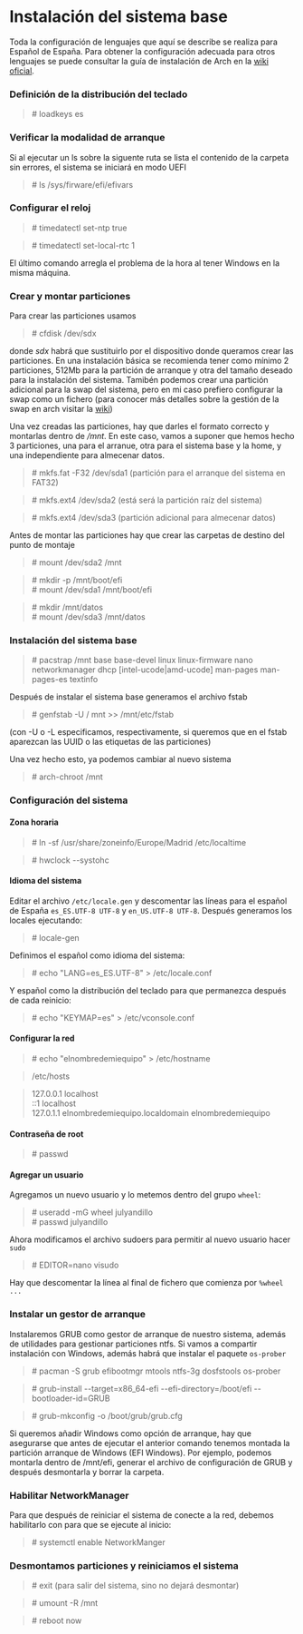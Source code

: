 # Instalación del sistema base

Toda la configuración de lenguajes que aquí se describe se realiza para Español de España. 
Para obtener la configuración adecuada para otros lenguajes se puede consultar la guía de instalación de Arch 
en la [wiki oficial](https://wiki.archlinux.org/title/Installation_guide).

### Definición de la distribución del teclado

> \# loadkeys es

### Verificar la modalidad de arranque

Si al ejecutar un ls sobre la siguente ruta se lista el contenido de la carpeta sin errores, el sistema se iniciará
en modo UEFI

> \# ls /sys/firware/efi/efivars

### Configurar el reloj

> \# timedatectl set-ntp true

> \# timedatectl set-local-rtc 1

El último comando arregla el problema de la hora al tener Windows en la misma máquina.

### Crear y montar particiones

Para crear las particiones usamos

> \# cfdisk /dev/sdx

donde *sdx* habrá que sustituirlo por el dispositivo donde queramos crear las particiones. En una instalación básica
se recomienda tener como mínimo 2 particiones, 512Mb para la partición de arranque y otra del tamaño deseado para la instalación del sistema. Tamibén podemos crear una partición adicional para la swap del sistema, pero en mi caso prefiero configurar la swap como un fichero (para conocer más detalles sobre la gestión de la swap en arch visitar la [wiki](https://wiki.archlinux.org/title/Swap))

Una vez creadas las particiones, hay que darles el formato correcto y montarlas dentro de */mnt*. En este caso, vamos a suponer que hemos hecho 3 particiones, una para el arranue, otra para el sistema base y la home, y una independiente para almecenar datos.

> \# mkfs.fat -F32 /dev/sda1 (partición para el arranque del sistema en FAT32)

> \# mkfs.ext4 /dev/sda2 (está será la partición raíz del sistema)

> \# mkfs.ext4 /dev/sda3 (partición adicional para almecenar datos)

Antes de montar las particiones hay que crear las carpetas de destino del punto de montaje

> \# mount /dev/sda2 /mnt

> \# mkdir -p /mnt/boot/efi  
> \# mount /dev/sda1 /mnt/boot/efi

> \# mkdir /mnt/datos  
> \# mount /dev/sda3 /mnt/datos

### Instalación del sistema base

> \# pacstrap /mnt base base-devel linux linux-firmware nano networkmanager dhcp [intel-ucode|amd-ucode] man-pages 
man-pages-es textinfo

Después de instalar el sistema base generamos el archivo fstab

> \# genfstab -U / mnt >> /mnt/etc/fstab

(con -U o -L especificamos, respectivamente, si queremos que en el fstab aparezcan las UUID o las etiquetas de las particiones)

Una vez hecho esto, ya podemos cambiar al nuevo sistema

> \# arch-chroot /mnt

### Configuración del sistema

#### Zona horaria

> \# ln -sf /usr/share/zoneinfo/Europe/Madrid /etc/localtime

> \# hwclock --systohc

#### Idioma del sistema

Editar el archivo `/etc/locale.gen` y descomentar las líneas para el español de España `es_ES.UTF-8 UTF-8` y `en_US.UTF-8 UTF-8`. Después generamos los locales ejecutando:

> \# locale-gen

Definimos el español como idioma del sistema:

> \# echo "LANG=es_ES.UTF-8" > /etc/locale.conf

Y español como la distribución del teclado para que permanezca después de cada reinicio:

> \# echo "KEYMAP=es" > /etc/vconsole.conf

#### Configurar la red

> \# echo "elnombredemiequipo" > /etc/hostname

> /etc/hosts

> 127.0.0.1     localhost  
> ::1           localhost  
> 127.0.1.1     elnombredemiequipo.localdomain elnombredemiequipo

#### Contraseña de root

> \# passwd

#### Agregar un usuario

Agregamos un nuevo usuario y lo metemos dentro del grupo `wheel`:

> \# useradd -mG wheel julyandillo  
> \# passwd julyandillo

Ahora modificamos el archivo sudoers para permitir al nuevo usuario hacer `sudo`

> \# EDITOR=nano visudo

Hay que descomentar la línea al final de fichero que comienza por `%wheel ...`

### Instalar un gestor de arranque

Instalaremos GRUB como gestor de arranque de nuestro sistema, además de utilidades para gestionar particiones ntfs. 
Si vamos a compartir instalación con Windows, además habrá que instalar el paquete `os-prober`

> \# pacman -S grub efibootmgr mtools ntfs-3g dosfstools os-prober

> \# grub-install --target=x86_64-efi --efi-directory=/boot/efi --bootloader-id=GRUB

> \# grub-mkconfig -o /boot/grub/grub.cfg

Si queremos añadir Windows como opción de arranque, hay que asegurarse que antes de ejecutar el anterior comando 
tenemos montada la partición arranque de Windows (EFI Windows). Por ejemplo, podemos montarla dentro de /mnt/efi, generar el archivo de configuración de GRUB y después desmontarla y borrar la carpeta.

### Habilitar NetworkManager

Para que después de reiniciar el sistema de conecte a la red, debemos habilitarlo con para que se ejecute al inicio:

> \# systemctl enable NetworkManger

### Desmontamos particiones y reiniciamos el sistema

> \# exit (para salir del sistema, sino no dejará desmontar)

> \# umount -R /mnt

> \# reboot now
